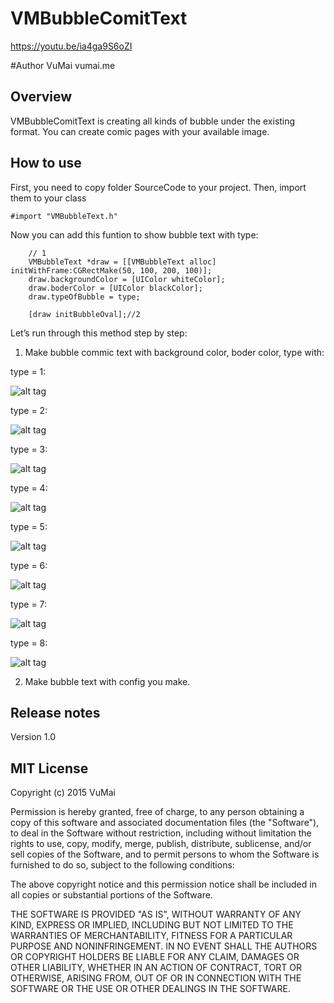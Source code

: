 # VMBubbleComitText
https://youtu.be/ia4ga9S6oZI

#Author
VuMai
vumai.me

## Overview ##
VMBubbleComitText is creating all kinds of bubble under the existing format. You can create comic pages with your available image.

## How to use ##

First, you need to copy folder SourceCode to your project. Then, import them to your class

```objc
#import "VMBubbleText.h"
```

Now you can add this funtion to show bubble text with type:

```objc
    // 1
    VMBubbleText *draw = [[VMBubbleText alloc] initWithFrame:CGRectMake(50, 100, 200, 100)];
    draw.backgroundColor = [UIColor whiteColor];
    draw.boderColor = [UIColor blackColor];
    draw.typeOfBubble = type;
    
    [draw initBubbleOval];//2
```
Let’s run through this method step by step:

1. Make bubble commic text with background color, boder color, type
with:

type = 1: 

![alt tag](https://cloud.githubusercontent.com/assets/8335578/7679487/6bef2280-fd87-11e4-93e0-3fc1ed6112f4.png)

type = 2: 

![alt tag](https://cloud.githubusercontent.com/assets/8335578/7679491/6c4b0fe6-fd87-11e4-8e27-d317d22882a1.png)

type = 3: 

![alt tag](https://cloud.githubusercontent.com/assets/8335578/7679489/6c49e940-fd87-11e4-8dc5-af6d336a03f8.png)

type = 4: 

![alt tag](https://cloud.githubusercontent.com/assets/8335578/7679490/6c4a8896-fd87-11e4-9d9e-a3ed191a6cf5.png)

type = 5: 

![alt tag](https://cloud.githubusercontent.com/assets/8335578/7679494/6c4d137c-fd87-11e4-989c-3c8eb9c81e76.png)

type = 6: 

![alt tag](https://cloud.githubusercontent.com/assets/8335578/7679493/6c4c9794-fd87-11e4-9f26-19062b4c1c83.png)

type = 7: 

![alt tag](https://cloud.githubusercontent.com/assets/8335578/7679488/6c1cc992-fd87-11e4-9b0d-86e7d820d9d9.png)

type = 8: 

![alt tag](https://cloud.githubusercontent.com/assets/8335578/7679492/6c4c1404-fd87-11e4-9600-b61be093d1c4.png)

2. Make bubble text with config you make.

## Release notes

Version 1.0

## MIT License
Copyright (c) 2015 VuMai

Permission is hereby granted, free of charge, to any person obtaining a copy of this software and associated documentation files (the "Software"), to deal in the Software without restriction, including without limitation the rights to use, copy, modify, merge, publish, distribute, sublicense, and/or sell copies of the Software, and to permit persons to whom the Software is furnished to do so, subject to the following conditions:

The above copyright notice and this permission notice shall be included in all copies or substantial portions of the Software.

THE SOFTWARE IS PROVIDED "AS IS", WITHOUT WARRANTY OF ANY KIND, EXPRESS OR IMPLIED, INCLUDING BUT NOT LIMITED TO THE WARRANTIES OF MERCHANTABILITY, FITNESS FOR A PARTICULAR PURPOSE AND NONINFRINGEMENT. IN NO EVENT SHALL THE AUTHORS OR COPYRIGHT HOLDERS BE LIABLE FOR ANY CLAIM, DAMAGES OR OTHER LIABILITY, WHETHER IN AN ACTION OF CONTRACT, TORT OR OTHERWISE, ARISING FROM, OUT OF OR IN CONNECTION WITH THE SOFTWARE OR THE USE OR OTHER DEALINGS IN THE SOFTWARE.

